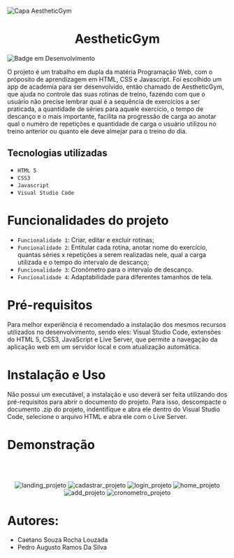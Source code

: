 ![Capa AestheticGym](https://github.com/user-attachments/assets/c6f81daf-91de-46a1-a905-ac3712101698)


<h1 align="center" id="titulo-img-capa">AestheticGym</h1>

![Badge em Desenvolvimento](http://img.shields.io/static/v1?label=STATUS&message=EM%20DESENVOLVIMENTO&color=GREEN&style=for-the-badge)

O projeto é um trabalho em dupla da matéria Programação Web, com o próposito de aprendizagem em HTML, CSS e Javascript. Foi escolhido um app de academia para ser desenvolvido, então chamado de AestheticGym, que ajuda no controle das suas rotinas de treino, fazendo com que o usuário não precise lembrar qual é a sequência de exercícios a ser praticada, a quantidade de séries para aquele exercício, o tempo de descanço e o mais importante, facilita na progressão de carga ao anotar qual o numéro de repetições e quantidade de carga o usuário utilizou no treino anterior ou quanto ele deve almejar para o treino do dia.

## Tecnologias utilizadas

- ``HTML 5``
- ``CSS3``
- ``Javascript``
- ``Visual Studio Code``

# Funcionalidades do projeto

- `Funcionalidade 1`: Criar, editar e excluir rotinas;
- `Funcionalidade 2`: Entitular cada rotina, anotar nome do exercício, quantas séries x repetições a serem realizadas nele, qual a carga utilizada e o tempo do intervalo de descanço;
- `Funcionalidade 3`: Cronômetro para o intervalo de descanço.
- `Funcionalidade 4`: Adaptabilidade para diferentes tamanhos de tela.

# Pré-requisitos

Para melhor experiência é recomendado a instalação dos mesmos recursos utilizados no desenvolvimento, sendo eles: Visual Studio Code, extensões do HTML 5, CSS3, JavaScript e Live Server, que permite a navegação da aplicação web em um servidor local e com atualização automática.

# Instalação e Uso

Não possui um executável, a instalação e uso deverá ser feita utilizando dos pré-requisitos para abrir o documento do projeto. Para isso, descompacte o documento .zip do projeto, indentifique e abra ele dentro do Visual Studio Code, selecione o arquivo HTML e abra ele com o Live Server.

# Demonstração
<div align="center">
</br>
</br>

![landing_projeto](https://github.com/user-attachments/assets/4ecbb7b2-e7c4-440a-9586-0472d7bc6544)
![cadastrar_projeto](https://github.com/user-attachments/assets/60c5faef-de98-447d-ab9b-3efd994cdd36)
![login_projeto](https://github.com/user-attachments/assets/5aa681a9-0a4a-4925-9c25-b9d57751955a)
![home_projeto](https://github.com/user-attachments/assets/f0af6373-a9bd-455f-b0a9-1be574c84dac)
![add_projeto](https://github.com/user-attachments/assets/6734b4a4-287e-4732-b557-5e1a802f96b6)
![cronometro_projeto](https://github.com/user-attachments/assets/557448fb-3e65-4c1b-92f0-f186559cdbd9)



</div>



# Autores:
- Caetano Souza Rocha Louzada
- Pedro Augusto Ramos Da Silva
